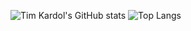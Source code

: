 ![Tim Kardol's GitHub stats](https://tim-kardol.vercel.app/api?username=TimKardol&show_icons=true&theme=transparent&show=prs_merged)
![Top Langs](https://tim-kardol.vercel.app/api/top-langs/?username=anuraghazra&layout=compact)
